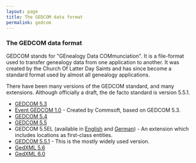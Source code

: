 ```yaml
---
layout: page
title: The GEDCOM data format
permalink: gedcom
---
```


### The GEDCOM data format  ###

GEDCOM stands for "GEnealogy Data COMmunciation". It is a file-format used to transfer genealogy data from one application to another.  It was created by the Church Of Latter Day Saints and has since become a standard format used by almost all genealogy applications.

There have been many versions of the GEDCOM standard, and many extensions.  Although officially a draft, the de facto standard is version 5.5.1.

* [GEDCOM 5.3](downloads/gedcom-53.pdf)
* [Event GEDCOM 1.0](downloads/eged10ww.pdf) - Created by Commsoft, based on GEDCOM 5.3.
* [GEDCOM 5.4](downloads/gedcom-54.pdf)
* [GEDCOM 5.5](downloads/gedcom-55.pdf)
* GEDCOM 5.5EL (available in [English](http://wiki-en.genealogy.net/Gedcom_5.5EL) and [German](http://wiki.genealogy.net/Gedcom_5.5EL)) - An extension which includes locations as first-class entities.
* [GEDCOM 5.5.1](downloads/gedcom551.pdf) - This is the mostly widely used version.
* [GedXML 5.6](downloads/gedxml-56.pdf)
* [GedXML 6.0](downloads/gedxml-60.pdf)


